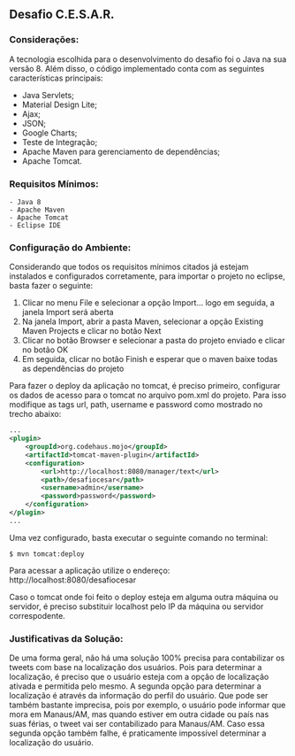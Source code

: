 Desafio C.E.S.A.R.
---
### Considerações:
A tecnologia escolhida para o desenvolvimento do desafio foi o Java na sua versão 8. Além disso, o código implementado conta com as seguintes características principais:

* Java Servlets;
* Material Design Lite;
* Ajax;
* JSON;
* Google Charts;
* Teste de Integração;
* Apache Maven para gerenciamento de dependências;
* Apache Tomcat.

### Requisitos Mínimos:
    - Java 8
    - Apache Maven
    - Apache Tomcat
    - Eclipse IDE

### Configuração do Ambiente:
Considerando que todos os requisitos mínimos citados já estejam instalados e configurados corretamente, para importar o projeto no eclipse, basta fazer o seguinte:

1) Clicar no menu File e selecionar a opção Import... logo em seguida, a janela Import será aberta
2) Na janela Import, abrir a pasta Maven, selecionar a opção Existing Maven Projects e clicar no botão Next
3) Clicar no botão Browser e selecionar a pasta do projeto enviado e clicar no botão OK
4) Em seguida, clicar no botão Finish e esperar que o maven baixe todas as dependências do projeto

Para fazer o deploy da aplicação no tomcat, é preciso primeiro, configurar os dados de acesso para o tomcat no arquivo pom.xml do projeto. Para isso modifique as tags url, path, username e password como mostrado no trecho abaixo:


```xml
...
<plugin>
	<groupId>org.codehaus.mojo</groupId>
	<artifactId>tomcat-maven-plugin</artifactId>
	<configuration>
		<url>http://localhost:8080/manager/text</url>
		<path>/desafiocesar</path>
		<username>admin</username>
		<password>password</password>
	</configuration>
</plugin>
...
```

Uma vez configurado, basta executar o seguinte comando no terminal:

    $ mvn tomcat:deploy

Para acessar a aplicação utilize o endereço: http://localhost:8080/desafiocesar

Caso o tomcat onde foi feito o deploy esteja em alguma outra máquina ou servidor, é preciso substituir localhost pelo IP da máquina ou servidor correspodente.

### Justificativas da Solução:
De uma forma geral, não há uma solução 100% precisa para contabilizar os tweets com base na localização dos usuários. Pois para determinar a localização, é preciso que o usuário esteja com a opção de localização ativada e permitida pelo mesmo. A segunda opção para determinar a localização é através da informação do perfil do usuário. Que pode ser também bastante imprecisa, pois por exemplo, o usuário pode informar que mora em Manaus/AM, mas quando estiver em outra cidade ou país nas suas férias, o tweet vai ser contabilizado para Manaus/AM. Caso essa segunda opção também falhe, é praticamente impossível determinar a localização do usuário.